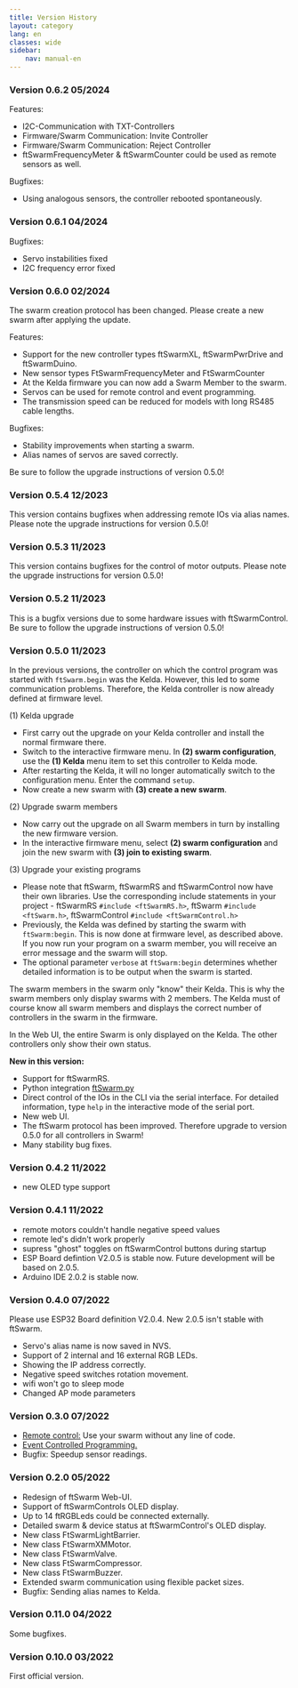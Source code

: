 ```yaml
---
title: Version History
layout: category
lang: en
classes: wide
sidebar:
    nav: manual-en
---
```


### Version 0.6.2 05/2024

Features:
- I2C-Communication with TXT-Controllers
- Firmware/Swarm Communication: Invite Controller
- Firmware/Swarm Communication: Reject Controller
- ftSwarmFrequencyMeter & ftSwarmCounter could be used as remote sensors as well.

Bugfixes:
- Using analogous sensors, the controller rebooted spontaneously.

### Version 0.6.1 04/2024

Bugfixes:
- Servo instabilities fixed
- I2C frequency error fixed

### Version 0.6.0 02/2024

The swarm creation protocol has been changed. Please create a new swarm after applying the update.

Features:

- Support for the new controller types ftSwarmXL, ftSwarmPwrDrive and ftSwarmDuino.
- New sensor types FtSwarmFrequencyMeter and FtSwarmCounter
- At the Kelda firmware you can now add a Swarm Member to the swarm.  
- Servos can be used for remote control and event programming. 
- The transmission speed can be reduced for models with long RS485 cable lengths.

Bugfixes:

- Stability improvements when starting a swarm.
- Alias names of servos are saved correctly.

Be sure to follow the upgrade instructions of version 0.5.0!

### Version 0.5.4 12/2023

This version contains bugfixes when addressing remote IOs via alias names. Please note the upgrade instructions for version 0.5.0!

### Version 0.5.3 11/2023

This version contains bugfixes for the control of motor outputs. Please note the upgrade instructions for version 0.5.0!

### Version 0.5.2 11/2023

This is a bugfix versions due to some hardware issues with ftSwarmControl. Be sure to follow the upgrade instructions of version 0.5.0!

### Version 0.5.0 11/2023

In the previous versions, the controller on which the control program was started with ``ftSwarm.begin`` was the Kelda.
However, this led to some communication problems.
Therefore, the Kelda controller is now already defined at firmware level.

(1) Kelda upgrade

- First carry out the upgrade on your Kelda controller and install the normal firmware there.
- Switch to the interactive firmware menu. In **(2) swarm configuration**, use the **(1) Kelda** menu item to set this controller to Kelda mode.
- After restarting the Kelda, it will no longer automatically switch to the configuration menu. Enter the command ``setup``.
- Now create a new swarm with **(3) create a new swarm**.

(2) Upgrade swarm members

- Now carry out the upgrade on all Swarm members in turn by installing the new firmware version.
- In the interactive firmware menu, select **(2) swarm configuration** and join the new swarm with **(3) join to existing swarm**.

(3) Upgrade your existing programs

- Please note that ftSwarm, ftSwarmRS and ftSwarmControl now have their own libraries. Use the corresponding include statements in your project - ftSwarmRS ``#include <ftSwarmRS.h>``, ftSwarm ``#include <ftSwarm.h>``, ftSwarmControl ``#include <ftSwarmControl.h>``  
- Previously, the Kelda was defined by starting the swarm with ``ftSwarm:begin``. This is now done at firmware level, as described above. If you now run your program on a swarm member, you will receive an error message and the swarm will stop.
- The optional parameter ``verbose`` at ``ftSwarm:begin`` determines whether detailed information is to be output when the swarm is started.

The swarm members in the swarm only "know" their Kelda. This is why the swarm members only display swarms with 2 members.
The Kelda must of course know all swarm members and displays the correct number of controllers in the swarm in the firmware.

In the Web UI, the entire Swarm is only displayed on the Kelda. The other controllers only show their own status.

**New in this version:**

- Support for ftSwarmRS.
- Python integration [ftSwarm.py](https://bloeckchengrafik.de/ftswarm.py/)
- Direct control of the IOs in the CLI via the serial interface. For detailed information, type ``help`` in the interactive mode of the serial port.
- New web UI.  
- The ftSwarm protocol has been improved. Therefore upgrade to version 0.5.0 for all controllers in Swarm!
- Many stability bug fixes.

### Version 0.4.2 11/2022

- new OLED type support

### Version 0.4.1 11/2022

- remote motors couldn't handle negative speed values
- remote led's didn't work properly
- supress "ghost" toggles on ftSwarmControl buttons during startup
- ESP Board defintion V2.0.5 is stable now. Future development will be based on 2.0.5.
- Arduino IDE 2.0.2 is stable now.

### Version 0.4.0 07/2022

Please use ESP32 Board definition V2.0.4. New 2.0.5 isn't stable with ftSwarm.

- Servo's alias name is now saved in NVS.
- Support of 2 internal and 16 external RGB LEDs.
- Showing the IP address correctly.
- Negative speed switches rotation movement.
- wifi won't go to sleep mode
- Changed AP mode parameters

### Version 0.3.0 07/2022

- [Remote control:](../setup/configure_your_device/remote_control) Use your swarm without any line of code.
- [Event Controlled Programming.](../cpp/YourFirstApplication/EventControlled)
- Bugfix: Speedup sensor readings.

### Version 0.2.0 05/2022

- Redesign of ftSwarm Web-UI.
- Support of ftSwarmControls OLED display.
- Up to 14 ftRGBLeds could be connected externally.
- Detailed swarm & device status at ftSwarmControl's OLED display.
- New class FtSwarmLightBarrier.
- New class FtSwarmXMMotor.
- New class FtSwarmValve.
- New class FtSwarmCompressor.
- New class FtSwarmBuzzer.
- Extended swarm communication using flexible packet sizes.
- Bugfix: Sending alias names to Kelda.

### Version 0.11.0 04/2022

Some bugfixes.

### Version 0.10.0 03/2022

First official version.